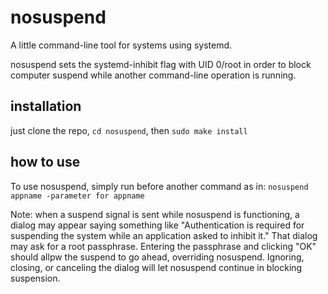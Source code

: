 # nosuspend
A little command-line tool for systems using systemd.

nosuspend sets the systemd-inhibit flag with UID 0/root in order to block computer suspend while another command-line operation is running.

## installation

just clone the repo, `cd nosuspend`, then `sudo make install`

## how to use

To use nosuspend, simply run before another command as in: `nosuspend appname -parameter for appname`

Note: when a suspend signal is sent while nosuspend is functioning, a dialog may appear saying something like "Authentication is required for suspending the system while an application asked to inhibit it." That dialog may ask for a root passphrase. Entering the passphrase and clicking "OK" should allpw the suspend to go ahead, overriding nosuspend. Ignoring, closing, or canceling the dialog will let nosuspend continue in blocking suspension.
